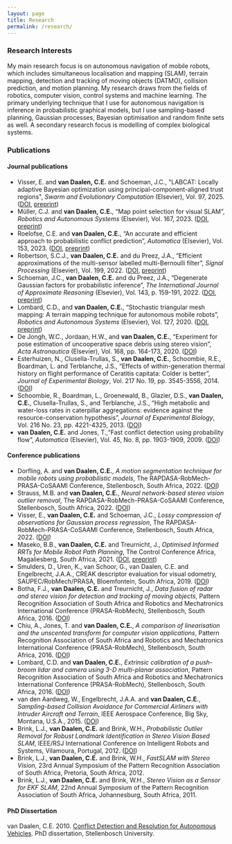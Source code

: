 ```yaml
---
layout: page
title: Research
permalink: /research/
---
```


### Research Interests
My main research focus is on autonomous navigation of mobile robots, which includes simultaneous localisation and mapping (SLAM), terrain mapping, detection and tracking of moving objects (DATMO), collision prediction, and motion planning. My research draws from the fields of robotics, computer vision, control systems and machine learning. The primary underlying technique that I use for autonomous navigation is inference in probabilistic graphical models, but I use sampling-based planning, Gaussian processes, Bayesian optimisation and random finite sets as well. A secondary research focus is modelling of complex biological systems.

### Publications
#### Journal publications
- Visser, E. and **van Daalen, C.E.** and Schoeman, J.C., "LABCAT: Locally adaptive Bayesian optimization using principal-component-aligned trust regions", *Swarm and Evolutionary Computation* (Elsevier), Vol. 97, 2025. ([DOI](https://doi.org/10.1016/j.swevo.2025.101986), [preprint](https://arxiv.org/pdf/2311.11328))
- Müller, C.J. and **van Daalen, C.E.**, “Map point selection for visual SLAM”, *Robotics and Autonomous Systems* (Elsevier), Vol. 167, 2023. ([DOI](https://doi.org/10.1016/j.robot.2023.104485), [preprint](https://arxiv.org/pdf/2306.12901.pdf))
- Roelofse, C.E. and **van Daalen, C.E.**, “An accurate and efficient approach to probabilistic conflict prediction”, *Automatica* (Elsevier), Vol. 153, 2023. ([DOI](https://doi.org/10.1016/j.automatica.2023.111021), [preprint](https://arxiv.org/pdf/2302.13413.pdf))
- Robertson, S.C.J., **van Daalen, C.E.** and du Preez, J.A., “Efficient approximations of the multi-sensor labelled multi-Bernoulli filter”, *Signal Processing* (Elsevier), Vol. 199, 2022. ([DOI](https://doi.org/10.1016/j.sigpro.2022.108633), [preprint](https://arxiv.org/pdf/2103.10396))
- Schoeman, J.C., **van Daalen, C.E.** and du Preez, J.A., “Degenerate Gaussian factors for probabilistic inference”, *The International Journal of Approximate Reasoning* (Elsevier), Vol. 143, p. 159-191, 2022. ([DOI](https://doi.org/10.1016/j.ijar.2022.01.008), [preprint](https://arxiv.org/pdf/2104.15010))
- Lombard, C.D., and **van Daalen, C.E.**, “Stochastic triangular mesh mapping: A terrain mapping technique for autonomous mobile robots”, *Robotics and Autonomous Systems* (Elsevier), Vol. 127, 2020. ([DOI](https://doi.org/10.1016/j.robot.2020.103449), [preprint](https://arxiv.org/pdf/1910.03644))
- De Jongh, W.C., Jordaan, H.W., and **van Daalen, C.E.**, “Experiment for pose estimation of uncooperative space debris using stereo vision”, *Acta Astronautica* (Elsevier), Vol. 168, pp. 164-173, 2020. ([DOI](https://doi.org/10.1016/j.actaastro.2019.12.006))
- Esterhuizen, N., Clusella-Trullas, S., **van Daalen, C.E.**, Schoombie, R.E., Boardman, L. and Terblanche, J.S., “Effects of within-generation thermal history on flight performance of  Ceratitis capitata: Colder is better”, *Journal of Experimental Biology*, Vol. 217 No. 19, pp. 3545-3556, 2014. ([DOI](https://doi.org/10.1242/jeb.106526))
- Schoombie, R., Boardman, L., Groenewald, B., Glazier, D.S., **van Daalen, C.E.**, Clusella-Trullas, S., and Terblanche, J.S., “High metabolic and water-loss rates in caterpillar aggregations: evidence against the resource-conservation hypothesis”, *Journal of Experimental Biology*, Vol. 216 No. 23, pp. 4221-4325, 2013. ([DOI](https://doi.org/10.1242/jeb.095554))
- **van Daalen, C.E.** and Jones, T.,“Fast conflict detection using probability flow”, *Automatica* (Elsevier), Vol. 45, No. 8, pp. 1903-1909, 2009. ([DOI](https://doi.org/10.1016/j.automatica.2009.04.010))

#### Conference publications
- Dorfling, A. and **van Daalen, C.E.**, *A motion segmentation technique for mobile robots using probabilistic models*, The RAPDASA-RobMech-PRASA-CoSAAMI Conference, Stellenbosch, South Africa, 2022. ([DOI](https://doi.org/10.1051/matecconf/202237007004))
- Strauss, M.B. and **van Daalen, C.E.**, *Neural network-based stereo vision outlier removal*, The RAPDASA-RobMech-PRASA-CoSAAMI Conference, Stellenbosch, South Africa, 2022. ([DOI](https://doi.org/10.1051/matecconf/202237007009))
- Visser, E., **van Daalen, C.E.** and Schoeman, J.C., *Lossy compression of observations for Gaussian process regression*, The RAPDASA-RobMech-PRASA-CoSAAMI Conference, Stellenbosch, South
Africa, 2022. ([DOI](https://doi.org/10.1051/matecconf/202237007006))
- Maseko, B.B., **van Daalen, C.E.** and Treurnicht, J., *Optimised Informed RRTs for Mobile Robot Path Planning*, The Control Conference Africa, Magaliesberg, South Africa, 2021. ([DOI](https://doi.org/10.1016/j.ifacol.2021.12.027), [preprint](https://arxiv.org/abs/2108.08051))
- Smulders, D., Uren, K., van Schoor, G., van Daalen, C.E. and Engelbrecht, J.A.A., CREAK
descriptor evaluation for visual odometry, SAUPEC/RobMech/PRASA, Bloemfontein, South Africa, 2019. ([DOI](https://doi.org/10.1109/RoboMech.2019.8704807))
- Botha, F.J., **van Daalen, C.E.** and Treurnicht, J., *Data fusion of radar and stereo vision for detection and tracking of moving objects*, Pattern Recognition Association of South Africa and Robotics and Mechatronics International Conference (PRASA-RobMech), Stellenbosch, South Africa, 2016. ([DOI](https://doi.org/10.1109/RoboMech.2016.7813156))
- Chiu, A., Jones, T. and **van Daalen, C.E.**, *A comparison of linearisation and the unscented transform for computer vision applications*, Pattern Recognition Association of South Africa and Robotics and Mechatronics International Conference (PRASA-RobMech), Stellenbosch, South Africa, 2016. ([DOI](https://doi.org/10.1109/RoboMech.2016.7813159))
- Lombard, C.D. and **van Daalen, C.E.**, *Extrinsic calibration of a push-broom lidar and camera using 3-D multi-planar association*, Pattern Recognition Association of South Africa and Robotics and Mechatronics International Conference (PRASA-RobMech), Stellenbosch, South Africa, 2016. ([DOI](https://doi.org/10.1109/RoboMech.2016.7813180))
- van den Aardweg, W., Engelbrecht, J.A.A. and **van Daalen, C.E.**, *Sampling-based Collision Avoidance for Commercial Airliners with Intruder Aircraft and Terrain*, IEEE Aerospace Conference, Big Sky, Montana, U.S.A., 2015. ([DOI](https://doi.org/10.1109/AERO.2015.7119044))
- Brink, L.J., **van Daalen, C.E.** and Brink, W.H., *Probabilistic Outlier Removal for Robust Landmark Identification in Stereo Vision Based SLAM*, IEEE/RSJ International Conference on Intelligent Robots and Systems, Vilamoura, Portugal, 2012. ([DOI](https://doi.org/10.1109/IROS.2012.6385622))
- Brink, L.J., **van Daalen, C.E.** and Brink, W.H., *FastSLAM with Stereo Vision*, 23rd Annual Symposium of the Pattern Recognition Association of South Africa, Pretoria, South Africa, 2012.
- Brink, L.J., **van Daalen, C.E.** and Brink, W.H., *Stereo Vision as a Sensor for EKF SLAM*, 22nd Annual Symposium of the Pattern Recognition Association of South Africa, Johannesburg, South Africa, 2011.

#### PhD Dissertation
van Daalen, C.E. 2010. [Conflict Detection and Resolution for Autonomous Vehicles](http://hdl.handle.net/10019.1/3994). PhD dissertation, Stellenbosch University.
